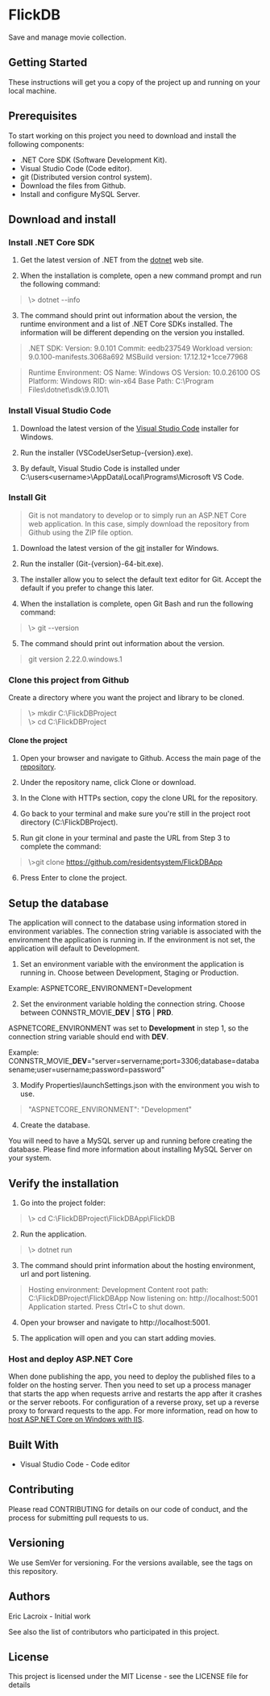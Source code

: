 # FlickDB
Save and manage movie collection.

## Getting Started
These instructions will get you a copy of the project up and running on your local machine.

## Prerequisites
To start working on this project you need to download and install the following components:

* .NET Core SDK (Software Development Kit).
* Visual Studio Code (Code editor).
* git (Distributed version control system).
* Download the files from Github.
* Install and configure MySQL Server.

## Download and install

### Install .NET Core SDK
1. Get the latest version of .NET from the <a href="https://dotnet.microsoft.com/download" target="_blank">dotnet</a> web site.

2. When the installation is complete, open a new command prompt and run the following command:

> \\> dotnet --info

3. The command should print out information about the version, the runtime environment and a list of .NET Core SDKs installed. The information will be different depending on the version you installed. 

> .NET SDK:
>   Version:           9.0.101
>   Commit:            eedb237549
>   Workload version:  9.0.100-manifests.3068a692
>   MSBuild version:   17.12.12+1cce77968

> Runtime Environment:
>   OS Name:     Windows
>   OS Version:  10.0.26100
>   OS Platform: Windows
>   RID:         win-x64
>   Base Path:   C:\Program Files\dotnet\sdk\9.0.101\

### Install Visual Studio Code
1. Download the latest version of the <a href="https://code.visualstudio.com" target="_blank">Visual Studio Code</a> installer for Windows.

2. Run the installer (VSCodeUserSetup-{version}.exe).

3. By default, Visual Studio Code is installed under C:\users\<username>\AppData\Local\Programs\Microsoft VS Code.

### Install Git
> Git is not mandatory to develop or to simply run an ASP.NET Core web application. In this case, simply download the repository from Github using the ZIP file option.   

1. Download the latest version of the <a href="https://git-scm.com/download/win" target="_blank">git</a> installer for Windows.

2. Run the installer (Git-{version}-64-bit.exe).

3. The installer allow you to select the default text editor for Git. Accept the default if you prefer to change this later. 

4. When the installation is complete, open Git Bash and run the following command:

> \\> git --version

5. The command should print out information about the version.

> git version 2.22.0.windows.1

### Clone this project from Github

Create a directory where you want the project and library to be cloned.

> \\> mkdir C:\FlickDBProject<br>
> \\> cd C:\FlickDBProject

#### Clone the project 

1. Open your browser and navigate to Github. Access the main page of the <a href="https://github.com/residentsystem/FlickDBApp" target="_blank">repository</a>.

2. Under the repository name, click Clone or download.

3. In the Clone with HTTPs section, copy the clone URL for the repository.

4. Go back to your terminal and make sure you're still in the project root directory (C:\FlickDBProject).

5. Run git clone in your terminal and paste the URL from Step 3 to complete the command:

> \\>git clone https://github.com/residentsystem/FlickDBApp 

6. Press Enter to clone the project.

## Setup the database

The application will connect to the database using information stored in environment variables. The connection string variable is associated with the environment the application is running in. If the environment is not set, the application will default to Development.

1. Set an environment variable with the environment the application is running in. Choose between Development, Staging or Production.

Example: ASPNETCORE_ENVIRONMENT=Development

2. Set the environment variable holding the connection string. Choose between CONNSTR_MOVIE_<b>DEV</b> | <b>STG</b> | <b>PRD</b>.

ASPNETCORE_ENVIRONMENT was set to <b>Development</b> in step 1, so the connection string variable should end with <b>DEV</b>.

Example: CONNSTR_MOVIE_<b>DEV</b>="server=servername;port=3306;database=databasename;user=username;password=password"

3. Modify Properties\launchSettings.json with the environment you wish to use. 

> "ASPNETCORE_ENVIRONMENT": "Development"

4. Create the database.

You will need to have a MySQL server up and running before creating the database. Please find more information about installing MySQL Server on your system.

## Verify the installation

1. Go into the project folder:

> \\> cd C:\FlickDBProject\FlickDBApp\FlickDB

2. Run the application.

> \\> dotnet run

3. The command should print information about the hosting environment, url and port listening.

> Hosting environment: Development
> Content root path: C:\FlickDBProject\FlickDBApp
> Now listening on: http://localhost:5001
> Application started. Press Ctrl+C to shut down.

4. Open your browser and navigate to http://localhost:5001.

5. The application will open and you can start adding movies.

### Host and deploy ASP.NET Core

When done publishing the app, you need to deploy the published files to a folder on the hosting server. Then you need to set up a process manager that starts the app when requests arrive and restarts the app after it crashes or the server reboots. For configuration of a reverse proxy, set up a reverse proxy to forward requests to the app. For more information, read on how to <a href="https://docs.microsoft.com/en-us/aspnet/core/host-and-deploy/iis/?view=aspnetcore-2.2" target="_blank">host ASP.NET Core on Windows with IIS</a>.

## Built With
* Visual Studio Code - Code editor

## Contributing
Please read CONTRIBUTING for details on our code of conduct, and the process for submitting pull requests to us.

## Versioning
We use SemVer for versioning. For the versions available, see the tags on this repository.

## Authors
Eric Lacroix - Initial work

See also the list of contributors who participated in this project.

## License
This project is licensed under the MIT License - see the LICENSE file for details
